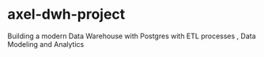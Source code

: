 # axel-dwh-project
Building a modern Data Warehouse with Postgres with ETL processes , Data Modeling and Analytics
